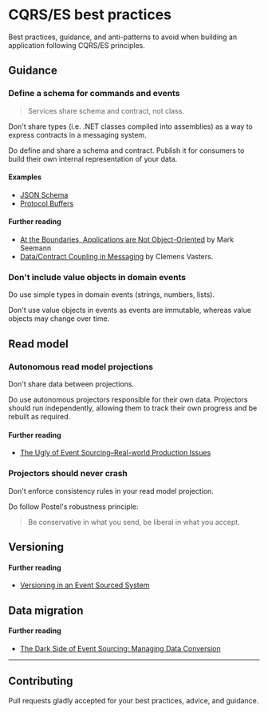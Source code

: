 # CQRS/ES best practices

Best practices, guidance, and anti-patterns to avoid when building an application following CQRS/ES principles.

## Guidance

### Define a schema for commands and events

> Services share schema and contract, not class.

Don't share types (i.e. .NET classes compiled into assemblies) as a way to express contracts in a messaging system.

Do define and share a schema and contract. Publish it for consumers to build their own internal representation of your data.

#### Examples

- [JSON Schema](http://json-schema.org/)
- [Protocol Buffers](https://developers.google.com/protocol-buffers/)

#### Further reading

- [At the Boundaries, Applications are Not Object-Oriented](http://blog.ploeh.dk/2011/05/31/AttheBoundaries,ApplicationsareNotObject-Oriented/) by Mark Seemann
- [Data/Contract Coupling in Messaging](https://channel9.msdn.com/Blogs/Subscribe/DataContract-Coupling-in-Messaging) by Clemens Vasters.

### Don't include value objects in domain events

Do use simple types in domain events (strings, numbers, lists).

Don't use value objects in events as events are immutable, whereas value objects may change over time.

## Read model

### Autonomous read model projections

Don't share data between projections.

Do use autonomous projectors responsible for their own data. Projectors should run independently, allowing them to track their own progress and be rebuilt as required.

#### Further reading

- [The Ugly of Event Sourcing–Real-world Production Issues](http://www.continuousimprover.com/2017/11/the-ugly-of-event-sourcingreal-world.html)

### Projectors should never crash

Don't enforce consistency rules in your read model projection.

Do follow Postel's robustness principle:

> Be conservative in what you send, be liberal in what you accept.

## Versioning

#### Further reading

- [Versioning in an Event Sourced System](https://leanpub.com/esversioning)

## Data migration

#### Further reading

- [The Dark Side of Event Sourcing: Managing Data Conversion](http://files.movereem.nl/2017saner-eventsourcing.pdf)

---

## Contributing

Pull requests gladly accepted for your best practices, advice, and guidance.
